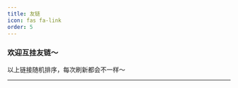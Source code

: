 ```yaml
---
title: 友链
icon: fas fa-link
order: 5
---
```


### 欢迎互挂友链～

<div class="row row-cols-1 row-cols-md-2 row-cols-xl-2 g-4 mb-4" id="showPlace">
    
</div>

<script>
    var list = [
        ["Tobylai的小站", "https://tobylai.blog.luogu.org/", "冷冻的罗非鱼"],
        ["Lotuses's Blog", "https://www.lotuses.cn/", "Deserted World"],
        ["zhoulingyu的小站", "https://www.luogu.com.cn/blog/zhoulingyu/", "当神已无能为力，那便是魔渡众生"],
        ["__KrNalty__ 的小窝 ~", "https://www.luogu.com.cn/blog/LuoguBeiChe/", "星星之火，可以燎原"],
        ["Nano_core の 小窝~", "https://www.luogu.com.cn/blog/YinWeiLove/", "这个家伙很勤快，什么都留下了"],
        ["没有楼的楼长", "https://blog.imlzhyt.top/", "没有楼的楼长的咕咕咕博客"],
        ["🍋OIso🔍", "https://www.oiso.cf", "一款为 OIer 和开发者而生的搜索引擎"],
        ["CS Academy Graph Editor", "/app/graph_editor", "在线图论作图工具 源码来自 github.com/Eletary/graph_editor"],
        ["Heyc's Blog", "https://blog.hycqwq.top/", "OIer & SMSer 的垃圾场（？"],
        ["源语言", "https://genshinscript.surge.sh/", "属于原神玩家自己的中文编程语言"],
    ];
    // 定义一个随机排序函数
    function randomSort() {
        return 0.5 - Math.random();
    }

    // 对列表进行随机排序
    const Links = list.sort(randomSort);

    const showPlace = document.getElementById("showPlace");
    for (i in Links) {
        // showPlace.innerHTML += `<div class="col">
        //     <a href="${Links[i][1]}" class="card post-preview h-100" target="_blank">
        //         <div class="card-body"> <em class="small">${Links[i][1]}</em>
        //             <h4 class="pt-0 my-2" data-toc-skip="">${Links[i][0]}</h4>
        //             <div class="text-muted small">
        //                 <p>${Links[i][2]}</p>
        //             </div>
        //         </div>
        //     </a>
        // </div>`;
        showPlace.innerHTML += `<article class="card-wrapper card">
<a href="${Links[i][1]}" class="post-preview row g-0 flex-md-row-reverse">
<div class="col-md-5">
<div class="preview-img"><img src="https://tse3-mm.cn.bing.net/th/id/OIP-C.b-_FEySaJyBsVZ-_9UDfJgHaHZ" alt="Preview Image" loading="lazy"></div>
</div>
<div class="col-md-7">
<div class="card-body d-flex flex-column">
<h1 class="card-title my-2 mt-md-0">${Links[i][0]}</h1>
<div class="card-text content mt-0 mb-3">
<p>${Links[i][2]}</p>
</div>
</div>
</div>
</a>
</article>`
    }
</script>

以上链接随机排序，每次刷新都会不一样～

---

<div id="vcomments"></div>
<script type="module">
    import { init } from 'https://registry.npmmirror.com/@waline/client/3.0.0-alpha.1/files/dist/waline.mjs';
    const darkModeMediaQuery = window.matchMedia('(prefers-color-scheme: dark)');
    const bodyElement = document.getElementsByTagName('body')[0];
    const htmlElement = document.getElementsByTagName('html')[0];
    function syncColorMode() {
        const datamode = htmlElement.getAttribute('data-mode');
        if (datamode) {
            bodyElement.setAttribute("color-mode", datamode);
        } else {
            if (darkModeMediaQuery.matches) {
                bodyElement.setAttribute("color-mode", "dark");
            } else {
                bodyElement.setAttribute("color-mode", "light");
            }
        }
    }
    syncColorMode();
    init({
        el: '#vcomments',
        serverURL: 'https://waline.amzcd.top',
        // reaction: true,
        dark: 'body[color-mode="dark"]',
        emoji: [
            '//github.elemecdn.com/@waline/emojis@1.1.0/bilibili',
            '//github.elemecdn.com/@waline/emojis@1.1.0/tw-emoji'
        ],
        locale: {
            placeholder: '记得留下贵站的名称、网址与简介哦～'
        },
        turnstileKey: "0x4AAAAAAAFWv6PMNbfWlJDz"
    });
    darkModeMediaQuery.addListener((event) => {
        syncColorMode();
    });
    const observer = new MutationObserver((mutationsList) => {
        syncColorMode();
    });
    observer.observe(htmlElement, { attributes: true, attributeOldValue: true });
</script>

<script>
    function disableWaline() {
        var styleElement = document.createElement('style');
        var styleContent = `
        #vcomments {
            position: relative;
        }
        #vcomments *:not(.cover) {
            filter: blur(5px);
            pointer-events: none;
        }
        `;
        styleElement.textContent = styleContent;
        styleElement.id = "styleElement";
        var headElement = document.head;
        headElement.appendChild(styleElement);
        var vcommentsCover = document.createElement('div');
        vcommentsCover.id = "vcommentsCover";
        vcommentsCover.innerHTML = `应法规要求，评论系统停止向中国用户开放。<br/><br/><button type="button" class="btn btn-primary cover" aria-label="Update" id="retry">重试</button>`;
        var vcommentsDiv = document.getElementById('vcomments');
        vcommentsDiv.style.position = 'relative'; // 确保vcomments有定位属性
        vcommentsCover.style.position = 'absolute';
        vcommentsCover.style.top = '0'; // 将vcommentsCover显示在vcomments的顶部
        vcommentsCover.style.left = '50%'; // 水平居中
        vcommentsCover.style.textAlign = 'center';
        vcommentsCover.style.transform = 'translate(-50%, 50%)'; // 水平居中
        vcommentsCover.style.zIndex = 999;
        vcommentsCover.setAttribute("class", "cover")
        vcommentsDiv.insertBefore(vcommentsCover, vcommentsDiv.firstChild); // 将vcommentsCover插入到vcomments中的第一个子元素前面

        document.getElementById("retry").onclick = function () {
            checkRegion();
        };
    }

    function checkRegion() {
        const unavaliable_region = ["CN", "TW", "HK", "MO"];
        fetch("https://fast.amzcd.top/ip")
            .then(response => {
                if (!response.ok) {
                    throw new Error("Network response was not ok");
                }
                return response.text(); // or use response.json() if the response is JSON
            })
            .then(data => {
                console.log("IP地址：" + data);
                var vcommentElement = document.getElementById("vcommentsCover");
                if (vcommentElement) {
                    vcommentElement.parentNode.removeChild(vcommentElement);
                }
                var styleElement = document.getElementById("styleElement");
                if (styleElement) {
                    styleElement.parentNode.removeChild(styleElement);
                }
                if (unavaliable_region.includes(data)) {
                    // document.getElementById("vcomments").setAttribute("style", "filter: blur(20px);");
                    disableWaline();
                }
            })
            .catch(error => {
                console.error("Fetch error: " + error);
            });
    }

    checkRegion();
</script>